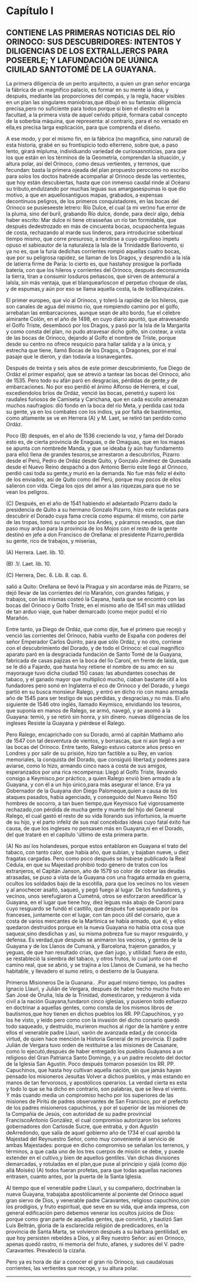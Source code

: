 # Capítulo I
## CONTIENE LAS PRIMERAS NOTICIAS DEL RÍO ORINOCO: SUS DESCUBRIDORES: INTENTOS Y DILIGENCIAS DE LOS EXTRALLJERCS PARA POSEERLE; Y LAFUNDACIÓN DE UÚNICA CIUILAD SANTOTOMÉ DE LA GUAYANA.

La primera diligencia de un perito arquitecto, a quien un gran señor encarga la fábrica de un magnífico palacio, es formar en su mente ia idea, y después, mediante las proporciones del compás, y la regla, hacer visibles en un plan las singulares maniobras,que dibujó en su fantasía: diligencia precisa,pero no suficiente para todos porque si bien el diestro en la facultad, a la primera vista de aquel ceñido pitipié, formara cabal concepto de la soberbia máquina, que representa: al contrario, para el no versado en ella,es precisa larga explicación, para que comprenda el diseño.

A ese modo, y por el mismo fin, en la fábrica (no magnífica, sino natural) de esta historia, grabé en su frontispicio todo elterreno, sobre que, a paso lento, girará mipluma, individuando variedad de curiosasnoticias, para que los que están en los términos de la Geometría, comprendan la situación, y altura polar, así del Orinoco, como desus vertientes, y terrenos, que fecundan: basta la primera ojeada del plan propuesto perocomo no escribo para solos los doctos habréde acompañar al Orinoco desde las vertientes, que hoy están descubiertas, hasta que con inmenso caudal rinde al Océano su tributo,endulzando por muchas leguas sus amargasespumas lo que dio motivo, a que en aquellosantiguos mapas, grabados, a expensas decontinuos peligros, de los primeros conquistadores, en las bocas del Orinoco se pusieseeste letrero: Río Dulce, el cual (a mi ver)no fue error de la pluma, sino del buril, grabando Río dulce, donde, para decir algo, debía haber escrito: Mar dulce ni tiene otrasseñas un río tan formidable, que después dedestrozado en más de cincuenta bocas, ocupaochenta leguas de costa, rechazando al marde sus linderos, para introducirse soberbioal tiempo mismo, que corre presuroso, a rendirse a cuyo orgulloso ímpetu opuso el sabioautor de la naturaleza la Isla de la Trinidadde Barlovento, si ya no es, que la furia dedichas corrientes rompió aquellas cuatro bocas, que por su peligrosa rapidez, se llaman de los Dragos, y desprendió a la isla de latierra firme de Paria: lo cierto es, que hastahoy prosigue la porfiada batería, con que los hileros y corrientes del Orinoco, después deconsumida la tierra, tiran a consumir losduros peñascos, que sirven de antemural a laIsla, sin más ventaja, que el blanquearloscon el perpetuo choque de olas, y de espumas,y aún por eso se llama aquella costa, la de losBlanquizales.

El primer europeo, que vio al Orinoco, y toleró la rapidez de los hileros, que son canales de agua del mismo río, que rompiendo camino por el golfo, arrebatan las embarcaciones, aunque sean de alto bordo, fue el célebre almirante Colón, en el año de 1498, en cuyo diario apuntó, que atravesando el Golfo Triste, desembocó por los Dragos, y pasó por la Isla de la Margarita y como consta del plan, no pudo atravesar dicho golfo, sin costear, a vista de las bocas de Orinoco, dejando al Golfo el nombre de Triste, porque desde su centro no ofrece resquicio para hallar salida y a la única, y estrecha que tiene, llamó Bocas de los Dragos, o Dragones, por el mal pasaje que le dieron, y dan todavía a losnavegantes.

Después de treinta y seis años de este primer descubrimiento, fue Diego de Ordáz el primer español, que se atrevió a tantear las bocas del Orinoco, año de 1535. Pero todo su afán paró en desgracias, pérdidas de gente,y de embarcaciones. No por eso perdió el ánimo Alfonso de Herrera, el cual, excediendolos bríos de Ordáz, venció las bocas, penetró,y superó los raudales furiosos de Camiseta y Carichana, que en cada escollo amenazan muchos naufragios: dió fondo en la boca del río Meta, y perdida casi toda su gente, ya en los combates con los indios, ya por falta de bastimentos, como altamente se ve en Herrera (A) y M. Laet, se retiró tan perdido como Ordáz.

Poco (B) después, en el año de 1536 creciendo la voz, y fama del Dorado esto es, de cierta provincia de Enaguas, o de Omaguas, que en los mapas se apunta con nombrede Manda, y que se ideaba (y aún hay fundamento para ello) llena de grandes tesoros,se arrestaron a descubrirlos, Pizarro desde el Perú, Pedro de Ordáz desde Quito, y Gonzalo Jiménez de Quesada desde el Nuevo Reino despachó a don Antonio Berrío este llegó al Orinoco, perdió casi toda su gente,y murió en la demanda. No fue más feliz el éxito de los enviados, así de Quito como del Perú, porque muy pocos de ellos salieron con vida. Ciega los ojos del amor a las riquezas,para que no se vean los peligros.

(C) Después, en el año de 1541 habiendo el adelantado Pizarro dado la presidencia de Quito a su hermano Gonzalo Pizarro, hizo este reclutas para descubrir el Dorado cuya fama crecía como espuma: él mismo, con parte de las tropas, tomó su rumbo por los Andes, y páramos nevados, que dan paso muy arduo para la provincia de los Mojos con el resto de la gente destinó en jefe a don Francisco de Orellana: el presidente Pizarro,perdida su gente, rico de trabajos, y miserias,

(A) Herrera. Laet. lib. 10.

(B) .1/. Laet. lib. 10.

(C) Herrera, Dec. 6. Lib. 8. cap. 6.

salió a Quito: Orellana se llevó la Piragua y sin acordarse más de Pizarro, se dejó llevar de las corrientes del río Marañón, con.grandes fatigas, y trabajos, con las mismas costeó la Cayana, hasta que se encontró con las bocas del Orinoco y Golfo Triste, en el mismo año de 1541 sin más utilidad de tan arduo viaje, que haber demarcado (como mejor pudo) el río Marañón.

Entre tanto, ya Diego de Ordáz, que como dije, fue el primero que recejó y venció las corrientes del Orinoco, había vuelto de España con poderes del señor Emperador Carlos Quinto, para que sólo Ordáz, y no otro, corriese con el descubrimiento del Dorado, y de todo el Orinoco: el cual magnífico aparato paró en la desgraciada fundación de Santo Tomé de la Guayana, fabricada de casas pajizas en la boca del lío Caroní, en frente de laisla, que se le dió a Fajardo, que hasta hoy retiene el nombre de su amo: en su mayorauge tuvo dicha ciudad 150 casas: las abundantes cosechas de tabaco, y el ganado mayor que multiplicó mucho, ciaban bastante útil a los fundadores pero sonó en Inglaterra el eco de Orinoco y del Dorado, y luego partió en su busca monsieur Ralego, y entró en dicho río con mano armada año de 1545 para ser testigo de sus pérdidas, y desgracias,y no más. El año siguiente de 1546 otro inglés, llamado Keymisco, envidiando los tesoros, que suponía en manos de Ralego, se armó, navegó, y se asomó a la Guayana: temió, y se retiró sin honra, y sin dinero. nuevas diligencias de los ingleses Resiste la Guayana y piérdese el Ralego.

Pero Ralego, encaprichado con su Dorado, armó al capitán Mathamo año de 1547 con tal desventura de vientos, y borrascas, que ni aún llegó a ver las bocas del Orinoco. Entre tanto, Ralego estuvo catorce años preso en Londres y por salir de su prisión, hizo tan factible a su Rey, en varios memoriales, la conquista del Dorado, que consiguió libertad,y poderes para aviarse, como lo hizo, armando cinco naos a costa de sus amigos, esperanzados por una rica recompensa: Llegó al Golfo Triste, llevando consigo a Keymisco,por práctico, a quien Ralego envió bien armado a la Guayana, y con él a un hijo único,para más asegurar el lance. Era ya Gobernador de la Guayana don Diego Palomeque,quien a causa de los ataques pasados, había agenciado, y conseguido del Nuevo Reino 150 hombres de socorro, a tan buen tiempo,que Keymisco fué vigorosamente rechazado,con pérdida de mucha gente y muerte del hijo del General Ralego, el cual gastó el resto de su vida llorando sus infortunios, la muerte de su hijo, y el parto infeliz de sus mal concebidas ideas cuyo fatal éxito fue causa, de que los ingleses no pensasen más en Guayana,ni en el Dorado, del que trataré en el capítulo 'último de esta primera parte.

(A) No así los holandeses, porque estos entablaron en Guayana el trato del tabaco, con tanto calor, que había año, que subían, y bajaban nueve, u diez fragatas cargadas. Pero como poco después se hubiese publicado la Real Cédula, en que su Majestad prohibió todo género de tratos con los extranjeros, el Capitán Janson, año de 1579 so color de cobrar las deudas atrasadas, se puso a vista de la Guayana con una fragata armada en guerra, ocultos los soldados bajo de la escotilla, para que los vecinos no los viesen y al anochecer asaltó, saqueó, y pegó fuego al lugar. De los fundadores, y vecinos, unos serefugiaron a Cumetná, otros se esforzaron areedificar la Guayana, en el lugar que tiene hoy, diez leguas más abajo de Caroní para cuyo resguardo se fundó el castillo, que después fue saqueado por los franceses, juntamente con el lugar, con tan poco útil del corsario, que a costa de varios mercantes de la Martinica se había armado, que él, y ellos quedaron destruidos porque en la nueva Guayana no había otra cosa que saquear,sino desdichas y así, su misma pobreza fue su mayor resguardo, y defensa. Es verdad,que después se animaron los vecinos, y gentes de la Guayana y de los Llanos de Cumaná, y Barcelona, trajeron ganados, y yeguas, de que han resultado crías, que dan jugo, y utilidad: fuera de esto, se restableció la siembra del tabaco, y otros frutos, lo cual junto con el camino real, que se abrió, y se trajina a los Llanos de Cumaná, se ha hecho habitable, y llevadero el sumo retiro, o destierro de la Guayana.

Primeros Misioneros De la Guanana.. .Por aquel mismo tiempo, los padres Ignacio Llauri, y Julián de Vergara, después de haber hecho mucho fruto en San José de Oruña, Isla de la Trinidad, domesticaron, y redujeron á vida civil a la nación Guayana,fundaron cinco iglesias, y pusieron todo esfuerzo en doctrinar a aquellas gentes, como consta de los mismos libros de bautismos,que hoy tienen en dichos pueblos los RR. PP.Capuchinos, y yo los he visto, y leído pero como con la invasión del dicho corsario quedó todo saqueado, y destruido, murieron muchos al rigor de la hambre y entre ellos el venerable padre Llauri, varón de avanzada edad,y de conocida virtud, de quien hace mención la Historia General de mi provincia. El padre Julián de Vergara tuvo orden de restituirse a las misiones de Casanare, como lo ejecutó,después de haber entregado los pueblos Guáyanos a un religioso del Gran Patriarca Santo Domingo, y a un padre recoleto del doctor de la Iglesia San Agustín. Poco después tomaron posesión los RR. PP. Capuchinos, que hasta hoy cultivan aquella nación, sin que jamás hayan pensado los misioneros Jesuítas Volver a dichos pueblos, y más estando en manos de tan fervorosos, y apostólicos operarios. La verdad cierta es esta y todo lo que se ha dicho en contrario, son palabras, que se lleva el viento. Y más cuando media un compromiso hecho por los superiores de las misiones de Piritú de padres observantes de San Francisco, por el prefecto de los padres misioneros capuchinos, y por el superior de las misiones de la Compañía de Jesús, con autoridad de su padre provincial FranciscoAntonio González, el cual compromiso autorizaron los señores gobernadores don Carlosde Sucre, que entraba, y don Agustín deArredondo, que salía de aquel gobierno año de 1734 el cual aprobó la Majestad del Reynuestro Señor, como muy conveniente al servicio de ambas Majestades: porque en dicho compromiso se señalan los terrenos, y términos, a que cada uno de los tres cuerpos de misión se debe, y puede extender en el cultivo,y bien de aquellos gentiles. Van dichas divisiones demarcadas, y rotuladas en el plan,que puse al principio y ojalá (como dijo allá Moisés) (A) todos fueran profetas, para que todas aquellas naciones entrasen, cuanto antes, por la puerta de la Santa Iglesia.

Al tiempo que el venerable padre Llauri, y su compañero, doctrinaban la nueva Guayana, trabajaba apostólicamente al poniente del Orinoco aquel gran siervo de Dios, y venerable padre Caravantes, religioso capuchino,con los prodigios, y fruto espiritual, que seve en su vida, que anda impresa, con general edificación pero debemos venerar los ocultos juicios de Dios: porque como gran parte de aquellas gentes, que convirtió, y bautizó San Luis Beltrán, gloria de la esclarecida religión de predicadores, en la provincia de Santa Marta, se volvieron después a su bárbara gentilidad, en que hoy persisten rebeldes a Dios, y al Rey nuestro Señor: así en Orinoco, apenas quedó rastro, ni memoria del fruto, afanes, y sudores del V. padre Caravantes. Prevaleció la cizaña.

Pero ya es hora de dar a conocer el gran río Orinoco, sus caudalosas corrientes, las vertientes que recoge, y su altura polar.

* * *